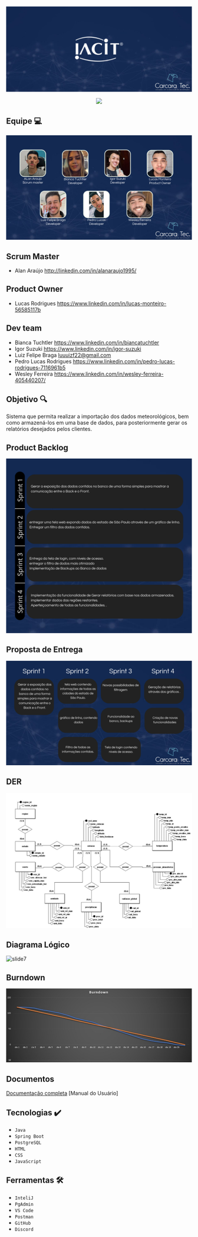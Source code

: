 ![slide1](https://github.com/CarcaraTec/IACIT/blob/d0dfc7916dbcba8dd33ff813b087f2167b0b7db8/Apresentacao/API%20IACIT.png)

<p align="center">
<img src="http://img.shields.io/static/v1?label=STATUS&message=EM%20DESENVOLVIMENTO&color=GREEN&style=for-the-badge"/>
</p>

## Equipe  💻
![slide8](https://github.com/CarcaraTec/IACIT/blob/0fd88f9531d908bbac4b1f549a502565b73f96f3/Apresentacao/Equipe.png)

## Scrum Master
- Alan Araújo
http://linkedin.com/in/alanaraujo1995/

## Product Owner
- Lucas Rodrigues
https://www.linkedin.com/in/lucas-monteiro-56585117b

## Dev team
- Bianca Tuchtler 
https://www.linkedin.com/in/biancatuchtler
- Igor Suzuki
https://www.linkedin.com/in/igor-suzuki
- Luiz Felipe Braga
luuuizf22@gmail.com
- Pedro Lucas Rodrigues
https://www.linkedin.com/in/pedro-lucas-rodrigues-7116961b5
- Wesley Ferreira 
https://www.linkedin.com/in/wesley-ferreira-405440207/


## Objetivo 🔍
Sistema que permita realizar a importação dos dados meteorológicos, bem como armazená-los em uma base de dados, para posteriormente gerar os relatórios desejados pelos clientes.

## Product Backlog
![slide3](https://github.com/CarcaraTec/IACIT/blob/e82eb5fce56de059987770dc1afefbc74d0f1086/Apresentacao/Product%20Backlog.png)

## Proposta de Entrega
![slide4](https://github.com/CarcaraTec/IACIT/blob/201696efa15756ee842359caa6c0451926ceab5d/Apresentacao/Cards.png)


## DER
![slide6](https://github.com/CarcaraTec/IACIT/blob/32716bda88ca3134b6c54f3f00f83557940063d3/DataBase/modelagem_img1.jpeg)
## Diagrama Lógico
![slide7](https://github.com/CarcaraTec/IACIT/blob/03f3c9bccdaa657cee9125b744f7bcb3620601f7/DataBase/L%C3%B3gico_img.png)
## Burndown
![slide8](https://github.com/CarcaraTec/IACIT/blob/376b323bc0c5e8cdd07dbe9ee06a863cf4b3f7a0/Apresentacao/burndown%20sprint2.jpeg)
## Documentos
[Documentação completa](https://github.com/CarcaraTec/IACIT/blob/f2395ae386d9142a8d43cd239214f647af38fc83/Documentos/Documenta%C3%A7%C3%A3o%20API.pdf)
[Manual do Usuário]


## Tecnologias ✔️

- `Java`
- `Spring Boot`
- `PostgreSQL`
- `HTML`
- `CSS`
- `JavaScript`

## Ferramentas  🛠️

- `InteliJ`
- `PgAdmin`
- `VS Code`
- `Postman`
- `GitHub`
- `Discord`



  
